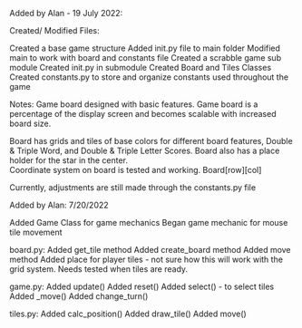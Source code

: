 Added by Alan - 19 July 2022:

Created/ Modified Files:

Created a base game structure
Added init.py file to main folder
Modified main to work with board and constants file
Created a scrabble game sub module
   Created init.py in submodule
   Created Board and Tiles Classes
   Created constants.py to store and organize constants used throughout the game


Notes:
Game board designed with basic features.  Game board is a percentage of the display screen and becomes 
scalable with increased board size.

Board has grids and tiles of base colors for different board features, Double & Triple Word, 
and Double & Triple Letter Scores.  Board also has a place holder for the star in the center.  
Coordinate system on board is tested and working.  Board[row][col]

Currently, adjustments are still made through the constants.py file

Added by Alan:
7/20/2022

Added Game Class for game mechanics
Began game mechanic for mouse tile movement

board.py:
Added get_tile method
Added create_board method
Added move method
Added place for player tiles - not sure how this will work with the grid system.  Needs tested when tiles are ready.

game.py:
Added update()
Added reset()
Added select() - to select tiles
Added _move()
Added change_turn()

tiles.py:
Added calc_position()
Added draw_tile()
Added move()
